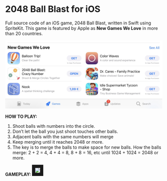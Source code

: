 # 2048 Ball Blast for iOS
Full source code of an iOS game, 2048 Ball Blast, written in Swift using SpriteKit. This game is featured by Apple as **New Games We Love** in more than 20 countries. 

![iOS New Games We Love](/Misc/NewGamesWeLove.jpg)

**HOW TO PLAY:**
1.	Shoot balls with numbers into the circle.
2.	Don’t let the ball you just shoot touches other balls. 
3.	Adjacent balls with the same numbers will merge
4.	Keep merging until it reaches 2048 or more.
5.	The key is to merge the balls to make space for new balls.
How the balls merge:
2 + 2 = 4, 4 + 4 = 8, 8 + 8 = 16, etc until 1024 + 1024 = 2048 or more.

**GAMEPLAY:**
<a href="https://www.youtube.com/watch?v=TSNTWcIc-Ko" target="_blank"><img src="https://img.youtube.com/vi/TSNTWcIc-Ko/hqdefault.jpg" border="10" /></a>

